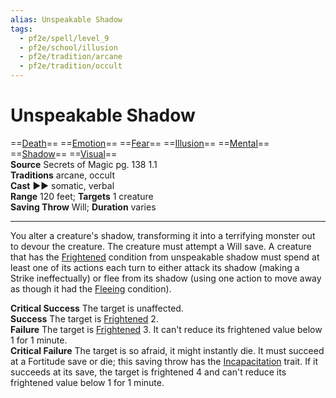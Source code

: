 ```yaml
---
alias: Unspeakable Shadow
tags:
  - pf2e/spell/level_9
  - pf2e/school/illusion
  - pf2e/tradition/arcane
  - pf2e/tradition/occult
---
```


# Unspeakable Shadow

==[Death](../../../Traits/Death.md)== ==[Emotion](../../../Traits/Emotion.md)== ==[Fear](../Level%201/Fear.md)== ==[Illusion](../../../Traits/Illusion.md)== ==[Mental](../../../Traits/Mental.md)== ==[Shadow](../../../Traits/Shadow.md)== ==[Visual](../../../Traits/Visual.md)==  
__Source__ Secrets of Magic pg. 138 1.1  
**Traditions** arcane, occult  
**Cast** ►► somatic, verbal  
**Range** 120 feet; **Targets** 1 creature  
**Saving Throw** Will; **Duration** varies

---

You alter a creature's shadow, transforming it into a terrifying monster out to devour the creature. The creature must attempt a Will save. A creature that has the [Frightened](../../../Conditions/Frightened.md) condition from unspeakable shadow must spend at least one of its actions each turn to either attack its shadow (making a Strike ineffectually) or flee from its shadow (using one action to move away as though it had the [Fleeing](../../../Conditions/Fleeing.md) condition).

**Critical Success** The target is unaffected.  
**Success** The target is [Frightened](../../../Conditions/Frightened.md) 2.  
**Failure** The target is [Frightened](../../../Conditions/Frightened.md) 3. It can't reduce its frightened value below 1 for 1 minute.  
**Critical Failure** The target is so afraid, it might instantly die. It must succeed at a Fortitude save or die; this saving throw has the [Incapacitation](../../../Traits/Incapacitation.md) trait. If it succeeds at its save, the target is frightened 4 and can't reduce its frightened value below 1 for 1 minute.
